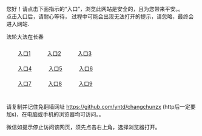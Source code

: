 您好！请点击下面指示的“入口”，浏览此网站是安全的，且为您带来平安。。 <br/>
点击入口后，请耐心等待， 过程中可能会出现无法打开的提示，请忽略，最终会进入网站. </br>

法轮大法在长春<br/>
<div style="padding:10px"><a style="margin:20px" target="_blank" href="https://d3ndzcjfjoug0v.cloudfront.net/2Qpsp?xrckqkvv" id="ccLink1" rel="nofollow">入口1</a> <a target="_blank" style="margin:20px" href="https://dxrb2u6zmh2he.cloudfront.net/2Qpsp?hlajwul" id="ccLink2" rel="nofollow">入口2</a> <a style="margin:20px" target="_blank" href="https://d1zy4mxhsnsw4i.cloudfront.net/2Qpsp?qxeqmch" id="ccLink3" rel="nofollow">入口3</a></div>

<div style="padding:10px" ><a style="margin:20px" target="_blank" href="https://d3ndzcjfjoug0v.cloudfront.net/2Qpsp?xrckqkvv" id="ccLink4" rel="nofollow">入口4</a> <a style="margin:20px" href="https://dxrb2u6zmh2he.cloudfront.net/2Qpsp?hlajwul" target="_blank" id="ccLink5" rel="nofollow">入口5</a> <a style="margin:20px" href="https://d1zy4mxhsnsw4i.cloudfront.net/2Qpsp?qxeqmch" target="_blank" id="ccLink6" rel="nofollow">入口6</a></div>

<div style="padding:10px"><a style="margin:20px" target="_blank" href="https://d3ndzcjfjoug0v.cloudfront.net/2Qpsp?xrckqkvv" id="ccLink7" rel="nofollow">入口7</a> <a style="margin:20px" href="https://dxrb2u6zmh2he.cloudfront.net/2Qpsp?hlajwul" target="_blank" id="ccLink8" rel="nofollow">入口8</a> <a style="margin:20px" target="_blank" href="https://d1zy4mxhsnsw4i.cloudfront.net/2Qpsp?qxeqmch" id="ccLink9" rel="nofollow">入口9</a></div>

<br/>



请复制并记住免翻墙网址 https://github.com/yntd/changchunzx (http后一定要加s)，在电脑或手机的浏览器均可访问。。<br/>

微信如提示停止访问该网页，须先点击右上角，选择浏览器打开。
